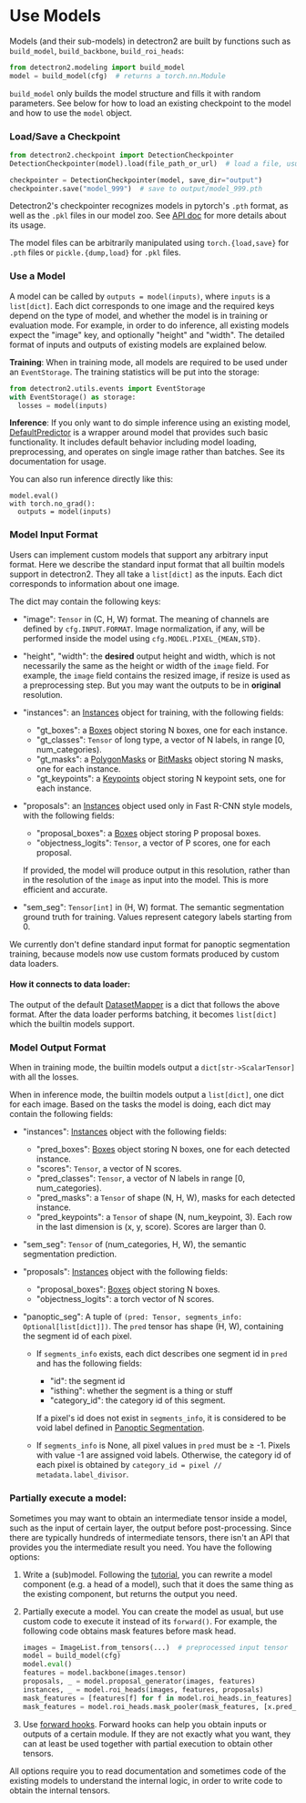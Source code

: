 # Use Models

Models (and their sub-models) in detectron2 are built by
functions such as `build_model`, `build_backbone`, `build_roi_heads`:
```python
from detectron2.modeling import build_model
model = build_model(cfg)  # returns a torch.nn.Module
```

`build_model` only builds the model structure and fills it with random parameters.
See below for how to load an existing checkpoint to the model and how to use the `model` object.

### Load/Save a Checkpoint
```python
from detectron2.checkpoint import DetectionCheckpointer
DetectionCheckpointer(model).load(file_path_or_url)  # load a file, usually from cfg.MODEL.WEIGHTS

checkpointer = DetectionCheckpointer(model, save_dir="output")
checkpointer.save("model_999")  # save to output/model_999.pth
```

Detectron2's checkpointer recognizes models in pytorch's `.pth` format, as well as the `.pkl` files
in our model zoo.
See [API doc](../modules/checkpoint.html#detectron2.checkpoint.DetectionCheckpointer)
for more details about its usage.

The model files can be arbitrarily manipulated using `torch.{load,save}` for `.pth` files or
`pickle.{dump,load}` for `.pkl` files.

### Use a Model

A model can be called by `outputs = model(inputs)`, where `inputs` is a `list[dict]`.
Each dict corresponds to one image and the required keys
depend on the type of model, and whether the model is in training or evaluation mode.
For example, in order to do inference,
all existing models expect the "image" key, and optionally "height" and "width".
The detailed format of inputs and outputs of existing models are explained below.

__Training__: When in training mode, all models are required to be used under an `EventStorage`.
The training statistics will be put into the storage:
```python
from detectron2.utils.events import EventStorage
with EventStorage() as storage:
  losses = model(inputs)
```

__Inference__: If you only want to do simple inference using an existing model,
[DefaultPredictor](../modules/engine.html#detectron2.engine.defaults.DefaultPredictor)
is a wrapper around model that provides such basic functionality.
It includes default behavior including model loading, preprocessing,
and operates on single image rather than batches. See its documentation for usage.

You can also run inference directly like this:
```
model.eval()
with torch.no_grad():
  outputs = model(inputs)
```

### Model Input Format

Users can implement custom models that support any arbitrary input format.
Here we describe the standard input format that all builtin models support in detectron2.
They all take a `list[dict]` as the inputs. Each dict
corresponds to information about one image.

The dict may contain the following keys:

* "image": `Tensor` in (C, H, W) format. The meaning of channels are defined by `cfg.INPUT.FORMAT`.
  Image normalization, if any, will be performed inside the model using
  `cfg.MODEL.PIXEL_{MEAN,STD}`.
* "height", "width": the **desired** output height and width, which is not necessarily the same
  as the height or width of the `image` field.
  For example, the `image` field contains the resized image, if resize is used as a preprocessing step.
  But you may want the outputs to be in **original** resolution.
* "instances": an [Instances](../modules/structures.html#detectron2.structures.Instances)
  object for training, with the following fields:
  + "gt_boxes": a [Boxes](../modules/structures.html#detectron2.structures.Boxes) object storing N boxes, one for each instance.
  + "gt_classes": `Tensor` of long type, a vector of N labels, in range [0, num_categories).
  + "gt_masks": a [PolygonMasks](../modules/structures.html#detectron2.structures.PolygonMasks)
    or [BitMasks](../modules/structures.html#detectron2.structures.BitMasks) object storing N masks, one for each instance.
  + "gt_keypoints": a [Keypoints](../modules/structures.html#detectron2.structures.Keypoints)
    object storing N keypoint sets, one for each instance.
* "proposals": an [Instances](../modules/structures.html#detectron2.structures.Instances)
  object used only in Fast R-CNN style models, with the following fields:
  + "proposal_boxes": a [Boxes](../modules/structures.html#detectron2.structures.Boxes) object storing P proposal boxes.
  + "objectness_logits": `Tensor`, a vector of P scores, one for each proposal.

  If provided, the model will produce output in this resolution,
  rather than in the resolution of the `image` as input into the model. This is more efficient and accurate.
* "sem_seg": `Tensor[int]` in (H, W) format. The semantic segmentation ground truth for training.
  Values represent category labels starting from 0.

We currently don't define standard input format for panoptic segmentation training,
because models now use custom formats produced by custom data loaders.

#### How it connects to data loader:

The output of the default [DatasetMapper]( ../modules/data.html#detectron2.data.DatasetMapper) is a dict
that follows the above format.
After the data loader performs batching, it becomes `list[dict]` which the builtin models support.


### Model Output Format

When in training mode, the builtin models output a `dict[str->ScalarTensor]` with all the losses.

When in inference mode, the builtin models output a `list[dict]`, one dict for each image.
Based on the tasks the model is doing, each dict may contain the following fields:

* "instances": [Instances](../modules/structures.html#detectron2.structures.Instances)
  object with the following fields:
  * "pred_boxes": [Boxes](../modules/structures.html#detectron2.structures.Boxes) object storing N boxes, one for each detected instance.
  * "scores": `Tensor`, a vector of N scores.
  * "pred_classes": `Tensor`, a vector of N labels in range [0, num_categories).
  + "pred_masks": a `Tensor` of shape (N, H, W), masks for each detected instance.
  + "pred_keypoints": a `Tensor` of shape (N, num_keypoint, 3).
    Each row in the last dimension is (x, y, score). Scores are larger than 0.
* "sem_seg": `Tensor` of (num_categories, H, W), the semantic segmentation prediction.
* "proposals": [Instances](../modules/structures.html#detectron2.structures.Instances)
  object with the following fields:
  * "proposal_boxes": [Boxes](../modules/structures.html#detectron2.structures.Boxes)
    object storing N boxes.
  * "objectness_logits": a torch vector of N scores.
* "panoptic_seg": A tuple of `(pred: Tensor, segments_info: Optional[list[dict]])`.
  The `pred` tensor has shape (H, W), containing the segment id of each pixel.

  * If `segments_info` exists, each dict describes one segment id in `pred` and has the following fields:

    * "id": the segment id
    * "isthing": whether the segment is a thing or stuff
    * "category_id": the category id of this segment.

    If a pixel's id does not exist in `segments_info`, it is considered to be void label
    defined in [Panoptic Segmentation](https://arxiv.org/abs/1801.00868).

  * If `segments_info` is None, all pixel values in `pred` must be ≥ -1.
    Pixels with value -1 are assigned void labels.
    Otherwise, the category id of each pixel is obtained by
    `category_id = pixel // metadata.label_divisor`.


### Partially execute a model:

Sometimes you may want to obtain an intermediate tensor inside a model,
such as the input of certain layer, the output before post-processing.
Since there are typically hundreds of intermediate tensors, there isn't an API that provides you
the intermediate result you need.
You have the following options:

1. Write a (sub)model. Following the [tutorial](./write-models.md), you can
   rewrite a model component (e.g. a head of a model), such that it
   does the same thing as the existing component, but returns the output
   you need.
2. Partially execute a model. You can create the model as usual,
   but use custom code to execute it instead of its `forward()`. For example,
   the following code obtains mask features before mask head.

   ```python
   images = ImageList.from_tensors(...)  # preprocessed input tensor
   model = build_model(cfg)
   model.eval()
   features = model.backbone(images.tensor)
   proposals, _ = model.proposal_generator(images, features)
   instances, _ = model.roi_heads(images, features, proposals)
   mask_features = [features[f] for f in model.roi_heads.in_features]
   mask_features = model.roi_heads.mask_pooler(mask_features, [x.pred_boxes for x in instances])
   ```

3. Use [forward hooks](https://pytorch.org/tutorials/beginner/former_torchies/nnft_tutorial.html#forward-and-backward-function-hooks).
   Forward hooks can help you obtain inputs or outputs of a certain module.
   If they are not exactly what you want, they can at least be used together with partial execution
   to obtain other tensors.

All options require you to read documentation and sometimes code
of the existing models to understand the internal logic,
in order to write code to obtain the internal tensors.
